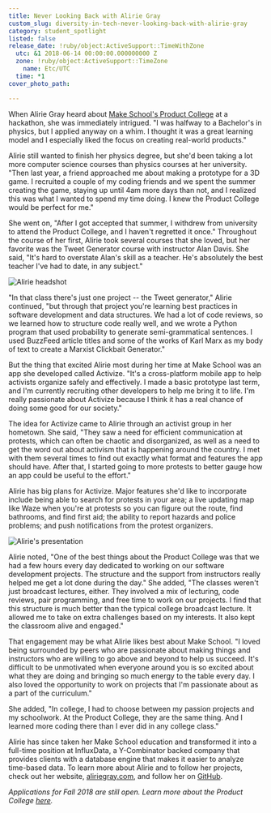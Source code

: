 ```yaml
---
title: Never Looking Back with Alirie Gray
custom_slug: diversity-in-tech-never-looking-back-with-alirie-gray
category: student_spotlight
listed: false
release_date: !ruby/object:ActiveSupport::TimeWithZone
  utc: &1 2018-06-14 00:00:00.000000000 Z
  zone: !ruby/object:ActiveSupport::TimeZone
    name: Etc/UTC
  time: *1
cover_photo_path: 

---
```

When Alirie Gray heard about [Make School's Product College](https://www.makeschool.com/product-college) at a hackathon, she was immediately intrigued. "I was halfway to a Bachelor's in physics, but I applied anyway on a whim. I thought it was a great learning model and I especially liked the focus on creating real-world products."

Alirie still wanted to finish her physics degree, but she'd been taking a lot more computer science courses than physics courses at her university. "Then last year, a friend approached me about making a prototype for a 3D game. I recruited a couple of my coding friends and we spent the summer creating the game, staying up until 4am more days than not, and I realized this was what I wanted to spend my time doing. I knew the Product College would be perfect for me."

She went on, "After I got accepted that summer, I withdrew from university to attend the Product College, and I haven't regretted it once." Throughout the course of her first, Alirie took several courses that she loved, but her favorite was the Tweet Generator course with instructor Alan Davis. She said, "It's hard to overstate Alan's skill as a teacher. He's absolutely the best teacher I've had to date, in any subject."

![Alirie headshot](https://res.cloudinary.com/makeschool/image/upload/v1529088527/Blog/alirie-headshot.jpg)

"In that class there's just one project -- the Tweet generator," Alirie continued, "but through that project you're learning best practices in software development and data structures. We had a lot of code reviews, so we learned how to structure code really well, and we wrote a Python program that used probability to generate semi-grammatical sentences. I used BuzzFeed article titles and some of the works of Karl Marx as my body of text to create a Marxist Clickbait Generator."

But the thing that excited Alirie most during her time at Make School was an app she developed called Activize. "It's a cross-platform mobile app to help activists organize safely and effectively. I made a basic prototype last term, and I'm currently recruiting other developers to help me bring it to life. I'm really passionate about Activize because I think it has a real chance of doing some good for our society."

The idea for Activize came to Alirie through an activist group in her hometown. She said, "They saw a need for efficient communication at protests, which can often be chaotic and disorganized, as well as a need to get the word out about activism that is happening around the country. I met with them several times to find out exactly what format and features the app should have. After that, I started going to more protests to better gauge how an app could be useful to the effort."

Alirie has big plans for Activize. Major features she'd like to incorporate include being able to search for protests in your area; a live updating map like Waze when you're at protests so you can figure out the route, find bathrooms, and find first aid; the ability to report hazards and police problems; and push notifications from the protest organizers.

![Alirie's presentation](http://res.cloudinary.com/makeschool/image/upload/s--Mkmf3g4h--/c_scale,w_500/v1529088523/Blog/alirie-presentation.jpg)

Alirie noted, "One of the best things about the Product College was that we had a few hours every day dedicated to working on our software development projects. The structure and the support from instructors really helped me get a lot done during the day." She added, "The classes weren't just broadcast lectures, either. They involved a mix of lecturing, code reviews, pair programming, and free time to work on our projects. I find that this structure is much better than the typical college broadcast lecture. It allowed me to take on extra challenges based on my interests. It also kept the classroom alive and engaged."

That engagement may be what Alirie likes best about Make School. "I loved being surrounded by peers who are passionate about making things and instructors who are willing to go above and beyond to help us succeed. It's difficult to be unmotivated when everyone around you is so excited about what they are doing and bringing so much energy to the table every day. I also loved the opportunity to work on projects that I'm passionate about as a part of the curriculum."

She added, "In college, I had to choose between my passion projects and my schoolwork. At the Product College, they are the same thing. And I learned more coding there than I ever did in any college class."

Alirie has since taken her Make School education and transformed it into a full-time position at InfluxData, a Y-Combinator backed company that provides clients with a database engine that makes it easier to analyze time-based data. To learn more about Alirie and to follow her projects, check out her website, [aliriegray.com](http://www.aliriegray.com/), and follow her on [GitHub](https://github.com/AlirieGray).


_Applications for Fall 2018 are still open. Learn more about the Product College [here](http://makeschool.com/product-college)._